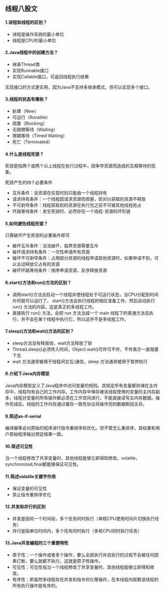 ## 线程八股文

#### 1.进程和线程的区别？

- 进程是操作系统的最小单位
- 线程是CPU的最小单位

#### 2.Java线程中的创建方法？

- 继承Thread类
- 实现Runnable接口
- 实现Callable接口，可返回线程执行结果

实现接口的方式更实用，因为Java不支持多继承模式，但可以实现多个接口。

#### 3.线程的状态有哪些？

- 新建（New）
- 可运行（Runable）
- 阻塞（Blocking）
- 无限期等待（Waiting）
- 限期等待（Timed Waiting）
- 死亡（Terminated）

#### 4.什么是线程死锁？

死锁是指两个或两个以上线程在执行过程中，因争夺资源而造成的互相等待的现象。

死锁产生的四个必要条件

- 互斥条件：该资源在任意时刻只能由一个线程持有
- 请求持有条件：一个线程因请求资源而阻塞，但对以获取的资源不释放
- 不可剥夺条件：线程获取到的资源在执行完之前不可被其他线程抢占
- 环路等待条件：发生死锁时，必然存在一个线程-资源的环形链

#### 5.如何避免线程死锁？

只需破坏产生死锁的必要条件即可

- 破坏互斥条件：没法破坏，临界资源需要互斥
- 破坏请求持有条件：一次性申请所有资源
- 破坏不可剥夺条件：占用部分资源的线程申请其他资源时，如果申请不到，可以主动释放它占有的资源
- 破坏环路等待条件：按序申请资源，反序释放资源

#### 6.start()方法和run()方法的区别？

- 调用start()方法会启动一个线程并使线程处于可运行状态，当CPU分配到时间片时就可以运行了。 start()方法会执⾏线程的相应准备⼯作，然后⾃动执⾏ run() ⽅法的内容，这是真正的多线程⼯作。
- 直接执⾏ run() ⽅法，会把 run ⽅法当成⼀个 main 线程下的普通⽅法去执⾏，并不会在某个线程中执⾏它，所以这并不是多线程⼯作。

#### 7.sleep()方法和wait()方法的区别？

- sleep方法没有释放锁，wait方法释放了锁
- Thread.sleep()必须传入时间，Object.wait()可传可不传，不传表示一直阻塞下去
- wait 方法通常被⽤于线程间交互/通信，sleep 方法通常被⽤于暂停执⾏

#### 8.介绍下Java内存模型

Java内存模型定义了Java程序中访问变量的规则。其规定所有变量都存储在主内存中，线程均有自己的工作内存。工作内存中保存被该线程使用的变量的主内存副本，线程对变量的所有操作都必须在工作空间进行，不能直接读写主内存数据。操作完成后，线程的工作内存通过缓存一致性协议将操作完的数据刷回主存。

#### 9.简述as-if-serial

编译器等会对原始的程序进行指令重排序和优化。但不管怎么重排序，其结果和用户原始程序输出预定结果一致。

#### 10.简述可见性

当一个线程修改了共享变量时，其他线程能够立即得知修改。volatile，synchronized,final都能够保证可见性。

#### 11.简述volatile关键字作用

- 保证变量的可见性
- 禁止指令重排序优化

#### 12.并发和并行的区别

- 并发是指同一个时间段，多个任务同时执行（单核CPU使用时间片切换执行任务）
- 并行是指单位时间内，多个任务同时执行（多核CPU同时执行任务）

#### 13.Java并发编程的三个重要特性

- 原子性：一个操作或者多个操作，要么全部执行并且执行的过程不会被任何因素打断，要么就都不执行，这就是原子性操作。
- 可见性：可见性指当一个线程修改了共享变量时，其他线程能够立即得知修改。
- 有序性：即虽然多线程存在并发和指令优化等操作，在本线程内观察该线程的所有执行操作是有序的。

